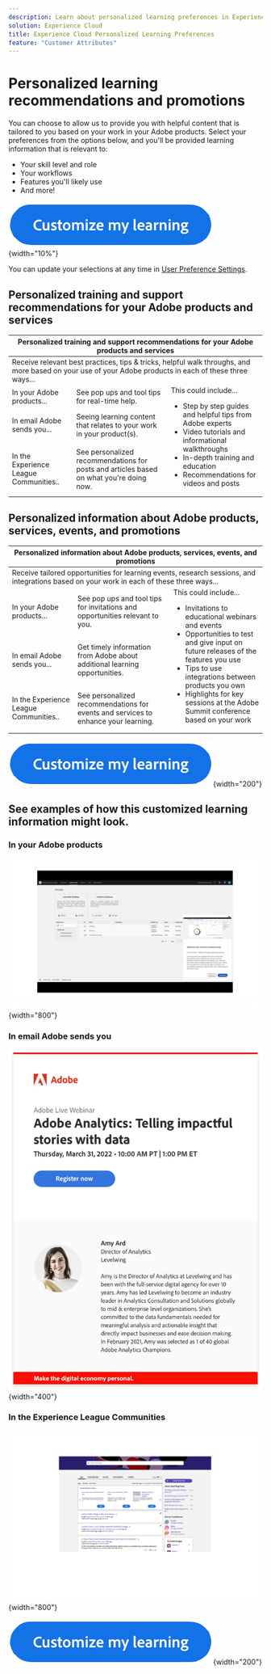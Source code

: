 ```yaml
---
description: Learn about personalized learning preferences in Experience Cloud. This allows customers to receive personalized help and promotions via email, in their Adobe Experience Cloud products, and within the Adobe Experience League Communities based on their Usage Data.
solution: Experience Cloud
title: Experience Cloud Personalized Learning Preferences
feature: "Customer Attributes"
---
```


# Personalized learning recommendations and promotions

You can choose to allow us to provide you with helpful content that is tailored to you based on your work in your Adobe products. Select your preferences from the options below, and you'll be provided learning information that is relevant to:

* Your skill level and role
* Your workflows
* Features you'll likely use
* And more!

[![](assets/personalized-learning-customized-learning-button.png)](https://experience.adobe.com/?shell_forceuserconsent=true#/home){width="10%"}


You can update your selections at any time in [User Preference Settings](https://experience.adobe.com/preferences/).


## Personalized training and support recommendations for your Adobe products and services

<table>
<thead>
  <tr>
    <th colspan="3">Personalized training and support recommendations for your Adobe products and services</th>
  </tr>
</thead>
<tbody>
  <tr>
    <td colspan="3">Receive relevant best practices, tips & tricks, helpful walk throughs, and more based on your use of your Adobe products in each of these three ways...</td>
  </tr>
  <tr>
    <td>In your Adobe products...<br></td>
    <td>See pop ups and tool tips for real-time help.</td>
    <td rowspan="3">This could include... <ul><li>Step by step guides and helpful tips from Adobe experts</li> 
    <li>Video tutorials and informational walkthroughs</li> 
    <li>In-depth training and education</li> 
    <li>Recommendations for videos and posts</li>
    </ul></td>
  </tr>
  <tr>
    <td>In email Adobe sends you...</td>
    <td>Seeing learning content that relates to your work in your product(s).</td>
  </tr>
  <tr>
    <td>In the Experience League Communities..</td>
    <td>See personalized recommendations for posts and articles based on what you're doing now.</td>
  </tr>
</tbody>
</table>


## Personalized information about Adobe products, services, events, and promotions

<table>
<thead>
  <tr>
    <th colspan="3">Personalized information about Adobe products, services, events, and promotions</th>
  </tr>
</thead>
<tbody>
  <tr>
    <td colspan="3">Receive tailored opportunities for learning events, research sessions, and integrations based on your work in each of these three ways...</td>
  </tr>
  <tr>
    <td>In your Adobe products...<br></td>
    <td>See pop ups and tool tips for invitations and opportunities relevant to you.</td>
    <td rowspan="3">This could include... <ul>
    <li>Invitations to educational webinars and events</li> 
    <li>Opportunities to test and give input on future releases of the features you use</li>
    <li>Tips to use integrations between products you own</li> 
    <li>Highlights for key sessions at the Adobe Summit conference based on your work</li>
    </ul></td>
  </tr>
  <tr>
    <td>In email Adobe sends you...</td>
    <td>Get timely information from Adobe about additional learning opportunities.</td>
  </tr>
  <tr>
    <td>In the Experience League Communities..</td>
    <td>See personalized recommendations for events and services to enhance your learning.</td>
  </tr>
</tbody>
</table>


[![](assets/personalized-learning-customized-learning-button.png)](https://experience.adobe.com/?shell_forceuserconsent=true#/home){width="200"}


## See examples of how this customized learning information might look.


### In your Adobe products

![](assets/personalized-learning-in-product.gif){width="800"}

### In email Adobe sends you

![](assets/personalized-learning-email.png){width="400"}

### In the Experience League Communities

![](assets/personalized-learning-communities.png){width="800"}

[![](assets/personalized-learning-customized-learning-button.png)](https://experience.adobe.com/?shell_forceuserconsent=true#/home){width="200"}
